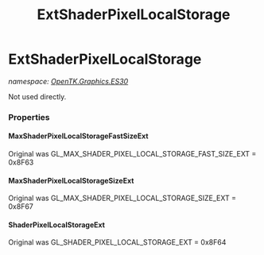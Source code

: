 ﻿---
title: ExtShaderPixelLocalStorage
---

# ExtShaderPixelLocalStorage
_namespace: [OpenTK.Graphics.ES30](N-OpenTK.Graphics.ES30.html)_

Not used directly.



### Properties

#### MaxShaderPixelLocalStorageFastSizeExt
Original was GL_MAX_SHADER_PIXEL_LOCAL_STORAGE_FAST_SIZE_EXT = 0x8F63
#### MaxShaderPixelLocalStorageSizeExt
Original was GL_MAX_SHADER_PIXEL_LOCAL_STORAGE_SIZE_EXT = 0x8F67
#### ShaderPixelLocalStorageExt
Original was GL_SHADER_PIXEL_LOCAL_STORAGE_EXT = 0x8F64


